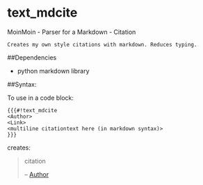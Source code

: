 # text_mdcite
MoinMoin - Parser for a Markdown - Citation

    Creates my own style citations with markdown. Reduces typing.
##Dependencies
 * python markdown library

##Syntax:

To use in a code block:
    
    {{{#!text_mdcite
    <Author>
    <Link>
    <multiline citationtext here (in markdown syntax)>
    }}}

creates:
>citation
>   
> – [Author](link)

